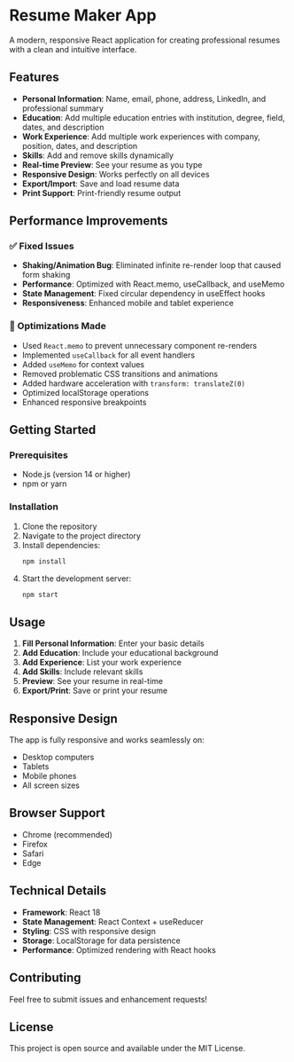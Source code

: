 # Resume Maker App

A modern, responsive React application for creating professional resumes with a clean and intuitive interface.

## Features

- **Personal Information**: Name, email, phone, address, LinkedIn, and professional summary
- **Education**: Add multiple education entries with institution, degree, field, dates, and description
- **Work Experience**: Add multiple work experiences with company, position, dates, and description
- **Skills**: Add and remove skills dynamically
- **Real-time Preview**: See your resume as you type
- **Responsive Design**: Works perfectly on all devices
- **Export/Import**: Save and load resume data
- **Print Support**: Print-friendly resume output

## Performance Improvements

### ✅ Fixed Issues
- **Shaking/Animation Bug**: Eliminated infinite re-render loop that caused form shaking
- **Performance**: Optimized with React.memo, useCallback, and useMemo
- **State Management**: Fixed circular dependency in useEffect hooks
- **Responsiveness**: Enhanced mobile and tablet experience

### 🚀 Optimizations Made
- Used `React.memo` to prevent unnecessary component re-renders
- Implemented `useCallback` for all event handlers
- Added `useMemo` for context values
- Removed problematic CSS transitions and animations
- Added hardware acceleration with `transform: translateZ(0)`
- Optimized localStorage operations
- Enhanced responsive breakpoints

## Getting Started

### Prerequisites
- Node.js (version 14 or higher)
- npm or yarn

### Installation
1. Clone the repository
2. Navigate to the project directory
3. Install dependencies:
   ```bash
   npm install
   ```
4. Start the development server:
   ```bash
   npm start
   ```

## Usage

1. **Fill Personal Information**: Enter your basic details
2. **Add Education**: Include your educational background
3. **Add Experience**: List your work experience
4. **Add Skills**: Include relevant skills
5. **Preview**: See your resume in real-time
6. **Export/Print**: Save or print your resume

## Responsive Design

The app is fully responsive and works seamlessly on:
- Desktop computers
- Tablets
- Mobile phones
- All screen sizes

## Browser Support

- Chrome (recommended)
- Firefox
- Safari
- Edge

## Technical Details

- **Framework**: React 18
- **State Management**: React Context + useReducer
- **Styling**: CSS with responsive design
- **Storage**: LocalStorage for data persistence
- **Performance**: Optimized rendering with React hooks

## Contributing

Feel free to submit issues and enhancement requests!

## License

This project is open source and available under the MIT License.
